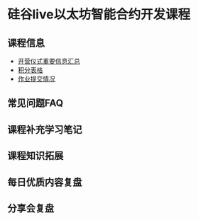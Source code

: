 # 硅谷live以太坊智能合约开发课程
## 课程信息
- [开营仪式重要信息汇总]()
- [积分表格]()
- [作业提交情况]()
## 常见问题FAQ
## 课程补充学习笔记
## 课程知识拓展
## 每日优质内容复盘
## 分享会复盘
